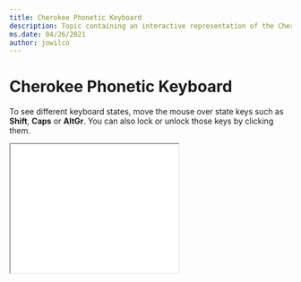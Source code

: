```yaml
--- 
title: Cherokee Phonetic Keyboard 
description: Topic containing an interactive representation of the Cherokee Phonetic Keyboard 
ms.date: 04/26/2021 
author: jowilco 
--- 
```

 
# Cherokee Phonetic Keyboard 
 
To see different keyboard states, move the mouse over state keys such as **Shift**, **Caps** or **AltGr**. You can also lock or unlock those keys by clicking them. 
 
<iframe src="kbdcherp.html" height="230"></iframe> 
